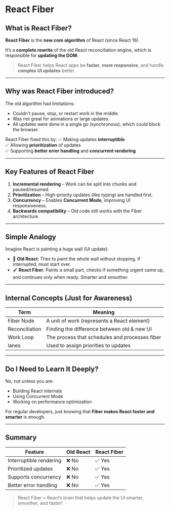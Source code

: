 # React Fiber

## What is React Fiber?

**React Fiber** is the **new core algorithm** of React (since React 16).

It’s a **complete rewrite** of the old React reconciliation engine, which is responsible for **updating the DOM**.

> React Fiber helps React apps be **faster**, **more responsive**, and handle **complex UI updates** better.

---

## Why was React Fiber introduced?

The old algorithm had limitations:
- Couldn't pause, stop, or restart work in the middle.
- Was not great for animations or large updates.
- All updates were done in a single go (synchronous), which could block the browser.

React Fiber fixed this by:
✅ Making updates **interruptible**  
✅ Allowing **prioritization** of updates  
✅ Supporting **better error handling** and **concurrent rendering**

---

## Key Features of React Fiber

1. **Incremental rendering** – Work can be split into chunks and paused/resumed.
2. **Prioritization** – High-priority updates (like typing) are handled first.
3. **Concurrency** – Enables **Concurrent Mode**, improving UI responsiveness.
4. **Backwards compatibility** – Old code still works with the Fiber architecture.

---

## Simple Analogy

Imagine React is painting a huge wall (UI update):

- 🧱 **Old React**: Tries to paint the whole wall without stopping. If interrupted, must start over.
- 🖌️ **React Fiber**: Paints a small part, checks if something urgent came up, and continues only when ready. Smarter and smoother.

---

## Internal Concepts (Just for Awareness)

| Term           | Meaning                                        |
|----------------|------------------------------------------------|
| Fiber Node     | A unit of work (represents a React element)    |
| Reconciliation | Finding the difference between old & new UI    |
| Work Loop      | The process that schedules and processes fiber |
| lanes          | Used to assign priorities to updates           |

---

## Do I Need to Learn It Deeply?

No, not unless you are:
- Building React internals
- Using Concurrent Mode
- Working on performance optimization

For regular developers, just knowing that **Fiber makes React faster and smarter** is enough.

---

## Summary

| Feature                  | Old React           | React Fiber        |
|--------------------------|---------------------|---------------------|
| Interruptible rendering  | ❌ No                | ✅ Yes              |
| Prioritized updates      | ❌ No                | ✅ Yes              |
| Supports concurrency     | ❌ No                | ✅ Yes              |
| Better error handling    | ❌ No                | ✅ Yes              |

> React Fiber = React’s brain that helps update the UI smarter, smoother, and faster!
